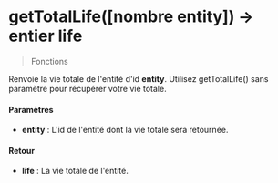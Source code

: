 getTotalLife(\[nombre entity\]) → entier life
==============================================

> Fonctions

Renvoie la vie totale de l'entité d'id **entity**. Utilisez getTotalLife() sans paramètre pour récupérer votre vie totale.

#### Paramètres

* **entity** : L'id de l'entité dont la vie totale sera retournée.

#### Retour

* **life** : La vie totale de l'entité.
